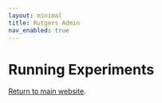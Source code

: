 ```yaml
---
layout: minimal
title: Rutgers Admin
nav_enabled: true
---
```


# Running Experiments
[Return to main website]({{site.baseurl}}/).

